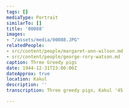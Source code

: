 ```yaml
---
tags: []
mediaType: Portrait
similarTo: []
title: '00088'
images:
- "/assets/media/00088.JPG"
relatedPeople:
- src/content/people/margaret-ann-wilson.md
- src/content/people/george-rory-watson.md
caption: Three Greedy pigs
date: 1944-12-31T23:00:00Z
dateApprox: true
location: Kakul
description: ''
transcription: Three greedy pigs, Kakul '45

---
```

